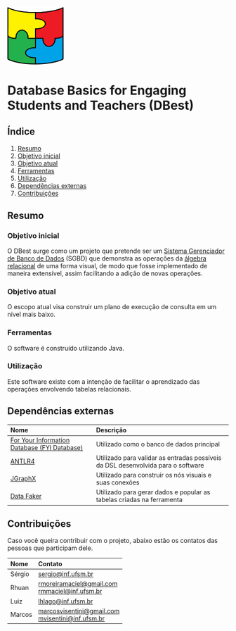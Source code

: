 <img src="./assets/images/dbest-logo.png" alt="Logo do DBest" width="128">

# Database Basics for Engaging Students and Teachers (DBest)

## Índice

1. [Resumo](#resumo)
2. [Objetivo inicial](#objetivo-inicial)
3. [Objetivo atual](#objetivo-atual)
4. [Ferramentas](#ferramentas)
5. [Utilização](#utilização)
6. [Dependências externas](#dependências-externas)
7. [Contribuições](#contribuições)

## Resumo

### Objetivo inicial

O DBest surge como um projeto que pretende ser um [Sistema Gerenciador de Banco de Dados][sgbd] (SGBD) que demonstra as operações da [álgebra relacional][algebra-relacional] de uma forma visual, de modo que fosse implementado de maneira extensível, assim facilitando a adição de novas operações.

### Objetivo atual

O escopo atual visa construir um plano de execução de consulta em um nível mais baixo.

### Ferramentas

O software é construído utilizando Java.

### Utilização

Este software existe com a intenção de facilitar o aprendizado das operações envolvendo tabelas relacionais.

## Dependências externas

| Nome                                                         | Descrição                                                                        |
| :----------------------------------------------------------- | :------------------------------------------------------------------------------- |
| [For Your Information Database (FYI Database)][fyi-database] | Utilizado como o banco de dados principal                                        |
| [ANTLR4][antlr4]                                             | Utilizado para validar as entradas possíveis da DSL desenvolvida para o software |
| [JGraphX][jgraphx]                                           | Utilizado para construir os nós visuais e suas conexões                          |
| [Data Faker][data-faker]                                     | Utilizado para gerar dados e popular as tabelas criadas na ferramenta            |

## Contribuições

Caso você queira contribuir com o projeto, abaixo estão os contatos das pessoas que participam dele.

| Nome   | Contato                                                                                           |
| :----- | :------------------------------------------------------------------------------------------------ |
| Sérgio | [sergio@inf.ufsm.br][email-inf-sergio]                                                            |
| Rhuan  | [rmoreiramaciel@gmail.com][email-pessoal-rhuan] <br> [rmmaciel@inf.ufsm.br][email-inf-rhuan]      |
| Luiz   | [lhlago@inf.ufsm.br][email-inf-luiz]                                                              |
| Marcos | [marcosvisentini@gmail.com][email-pessoal-marcos] <br> [mvisentini@inf.ufsm.br][email-inf-marcos] |

<!-- Links -->

[sgbd]:                 <https://pt.wikipedia.org/wiki/Sistema_de_gerenciamento_de_banco_de_dados> "Sistema Gerenciador de Banco de Dados"
[algebra-relacional]:   <https://pt.wikipedia.org/wiki/%C3%81lgebra_relacional>                    "Álgebra relacional"
[fyi-database]:         <https://github.com/crazynds/FyiDatabase-Java>                             "For Your Information Database (FYI Database)"
[antlr4]:               <https://github.com/antlr/antlr4>                                          "ANTLR4"
[jgraphx]:              <https://github.com/vlsi/jgraphx-publish>                                  "JGraphX"
[data-faker]:           <https://github.com/datafaker-net/datafaker>                               "Data Faker"
[email-inf-sergio]:     <mailto:sergio@inf.ufsm.br>                                                "E-mail da informática do Sérgio"
[email-pessoal-rhuan]:  <mailto:rmoreiramaciel@gmail.com>                                          "E-mail pessoal do Rhuan"
[email-inf-rhuan]:      <mailto:rmmaciel@inf.ufsm.br>                                              "E-mail da informática do Rhuan"
[email-inf-luiz]:       <mailto:lhlago@inf.ufsm.br>                                                "E-mail da informática do Luiz"
[email-pessoal-marcos]: <mailto:marcosvisentini@gmail.com>                                         "E-mail pessoal do Marcos"
[email-inf-marcos]:     <mailto:mvisentini@inf.ufsm.br>                                            "E-mail da informática do Marcos"
